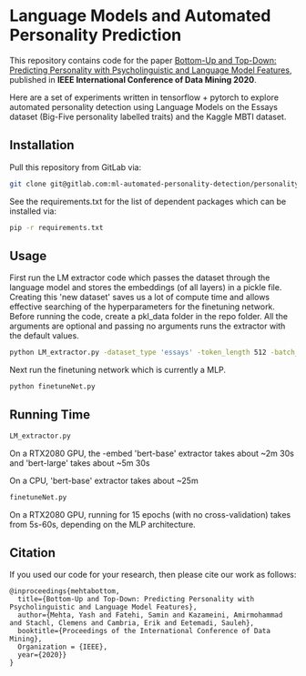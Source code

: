 # Language Models and Automated Personality Prediction

This repository contains code for the paper [Bottom-Up and Top-Down: 
Predicting Personality with Psycholinguistic and Language Model Features](https://sentic.net/predicting-personality-with-psycholinguistic-and-language-model-features.pdf), published in **IEEE International Conference of Data Mining 2020**.

Here are a set of experiments written in tensorflow + pytorch to explore automated personality detection using Language Models on the Essays dataset (Big-Five personality labelled traits) and the Kaggle MBTI dataset.


## Installation

Pull this repository from GitLab via:

```bash
git clone git@gitlab.com:ml-automated-personality-detection/personality.git
```

See the requirements.txt for the list of dependent packages which can be installed via:

```bash
pip -r requirements.txt
```

## Usage
First run the LM extractor code which passes the dataset through the language model and stores the embeddings (of all layers) in a pickle file. Creating this 'new dataset' saves us a lot of compute time and allows effective searching of the hyperparameters for the finetuning network. Before running the code, create a pkl_data folder in the repo folder. All the arguments are optional and passing no arguments runs the extractor with the default values.

```bash
python LM_extractor.py -dataset_type 'essays' -token_length 512 -batch_size 32 -embed 'bert-base' -op_dir 'pkl_data'
```

Next run the finetuning network which is currently a MLP.

```bash
python finetuneNet.py
```

## Running Time

```bash
LM_extractor.py
```
On a RTX2080 GPU, the -embed 'bert-base' extractor takes about ~2m 30s and 'bert-large' takes about ~5m 30s

On a CPU, 'bert-base' extractor takes about ~25m

```bash
finetuneNet.py
```
On a RTX2080 GPU, running for 15 epochs (with no cross-validation) takes from 5s-60s, depending on the MLP architecture.

## Citation

If you used our code for your research, then please cite our work as follows:

```
@inproceedings{mehtabottom,
  title={Bottom-Up and Top-Down: Predicting Personality with Psycholinguistic and Language Model Features},
  author={Mehta, Yash and Fatehi, Samin and Kazameini, Amirmohammad and Stachl, Clemens and Cambria, Erik and Eetemadi, Sauleh},
  booktitle={Proceedings of the International Conference of Data Mining},
  Organization = {IEEE},
  year={2020}}
}
```

